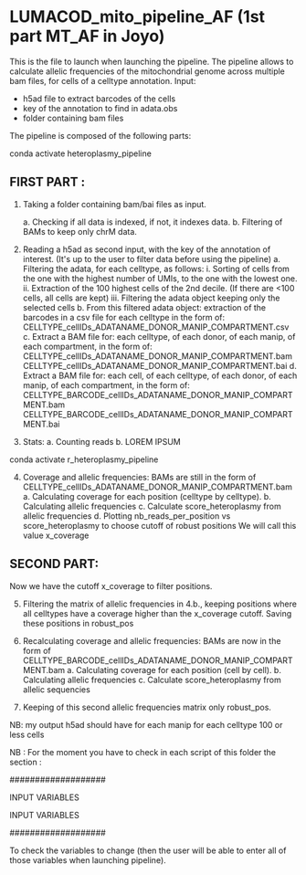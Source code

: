 # LUMACOD_mito_pipeline_AF (1st part MT_AF in Joyo)

This is the file to launch when launching the pipeline.
The pipeline allows to calculate allelic frequencies of the mitochondrial genome
across multiple bam files, for cells of a celltype annotation.
Input: 
  - h5ad file to extract barcodes of the cells
  - key of the annotation to find in adata.obs
  - folder containing bam files

The pipeline is composed of the following parts:

conda activate heteroplasmy_pipeline
## FIRST PART : 

1. Taking a folder containing bam/bai files as input.
   
   a. Checking if all data is indexed, if not, it indexes data.
   b. Filtering of BAMs to keep only chrM data.

3. Reading a h5ad as second input, with the key of the annotation of interest. 
   (It's up to the user to filter data before using the pipeline)
   a. Filtering the adata, for each celltype, as follows:
      i. Sorting of cells from the one with the highest number of UMIs, to the one with the lowest one.
      ii. Extraction of the 100 highest cells of the 2nd decile.
          (If there are <100 cells, all cells are kept)
      iii. Filtering the adata object keeping only the selected cells
   b. From this filtered adata object: extraction of the barcodes in a csv file for each celltype in the form of: 
      CELLTYPE_cellIDs_ADATANAME_DONOR_MANIP_COMPARTMENT.csv
   c. Extract a BAM file for: 
      each celltype, of each donor, of each manip, of each compartment, in the form of:
      CELLTYPE_cellIDs_ADATANAME_DONOR_MANIP_COMPARTMENT.bam
      CELLTYPE_cellIDs_ADATANAME_DONOR_MANIP_COMPARTMENT.bai
   d. Extract a BAM file for:
      each cell, of each celltype, of each donor, of each manip, of each compartment, in the form of:
      CELLTYPE_BARCODE_cellIDs_ADATANAME_DONOR_MANIP_COMPARTMENT.bam
      CELLTYPE_BARCODE_cellIDs_ADATANAME_DONOR_MANIP_COMPARTMENT.bai
   
4. Stats:
   a. Counting reads
   b. LOREM IPSUM

conda activate r_heteroplasmy_pipeline

4. Coverage and allelic frequencies:
   BAMs are still in the form of CELLTYPE_cellIDs_ADATANAME_DONOR_MANIP_COMPARTMENT.bam
   a. Calculating coverage for each position (celltype by celltype).
   b. Calculating allelic frequencies
   c. Calculate score_heteroplasmy from allelic frequencies
   d. Plotting nb_reads_per_position vs score_heteroplasmy to choose cutoff of robust positions
      We will call this value x_coverage

## SECOND PART:
Now we have the cutoff x_coverage to filter positions.

5. Filtering the matrix of allelic frequencies in 4.b., keeping positions where all celltypes
   have a coverage higher than the x_coverage cutoff. Saving these positions in robust_pos
   
6. Recalculating coverage and allelic frequencies:
   BAMs are now in the form of CELLTYPE_BARCODE_cellIDs_ADATANAME_DONOR_MANIP_COMPARTMENT.bam
   a. Calculating coverage for each position (cell by cell).
   b. Calculating allelic frequencies
   c. Calculate score_heteroplasmy from allelic sequencies
   
7. Keeping of this second allelic frequencies matrix only robust_pos.

NB: my output h5ad should have for each manip for each celltype 100 or less cells

NB :
For the moment you have to check in each script of this folder the section :

###################

INPUT VARIABLES 

INPUT VARIABLES

###################

To check the variables to change (then the user will be able to enter all of
those variables when launching pipeline).




